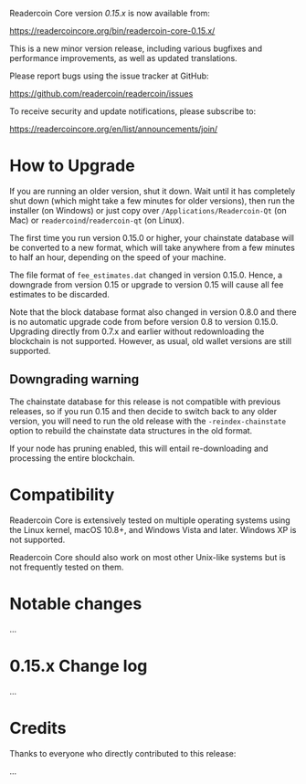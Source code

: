 Readercoin Core version *0.15.x* is now available from:

  <https://readercoincore.org/bin/readercoin-core-0.15.x/>

This is a new minor version release, including various bugfixes and
performance improvements, as well as updated translations.

Please report bugs using the issue tracker at GitHub:

  <https://github.com/readercoin/readercoin/issues>

To receive security and update notifications, please subscribe to:

  <https://readercoincore.org/en/list/announcements/join/>

How to Upgrade
==============

If you are running an older version, shut it down. Wait until it has completely
shut down (which might take a few minutes for older versions), then run the 
installer (on Windows) or just copy over `/Applications/Readercoin-Qt` (on Mac)
or `readercoind`/`readercoin-qt` (on Linux).

The first time you run version 0.15.0 or higher, your chainstate database will
be converted to a new format, which will take anywhere from a few minutes to
half an hour, depending on the speed of your machine.

The file format of `fee_estimates.dat` changed in version 0.15.0. Hence, a
downgrade from version 0.15 or upgrade to version 0.15 will cause all fee
estimates to be discarded.

Note that the block database format also changed in version 0.8.0 and there is no
automatic upgrade code from before version 0.8 to version 0.15.0. Upgrading
directly from 0.7.x and earlier without redownloading the blockchain is not supported.
However, as usual, old wallet versions are still supported.

Downgrading warning
-------------------

The chainstate database for this release is not compatible with previous
releases, so if you run 0.15 and then decide to switch back to any
older version, you will need to run the old release with the `-reindex-chainstate`
option to rebuild the chainstate data structures in the old format.

If your node has pruning enabled, this will entail re-downloading and
processing the entire blockchain.

Compatibility
==============

Readercoin Core is extensively tested on multiple operating systems using
the Linux kernel, macOS 10.8+, and Windows Vista and later. Windows XP is not supported.

Readercoin Core should also work on most other Unix-like systems but is not
frequently tested on them.


Notable changes
===============

...

0.15.x Change log
=================

...

Credits
=======

Thanks to everyone who directly contributed to this release:

...
